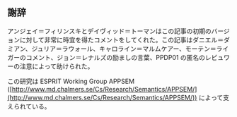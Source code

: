 ## <a name="section7">謝辞</a>

アンジェイ＝フィリンスキとデイヴィッド＝トーマンはこの記事の初期のバージョンに対して非常に時宜を得たコメントをしてくれた。この記事はダニエル＝ダミアン、ジュリア＝ラウォール、キャロライン＝マルムケアー、モーテン＝ライガーのコメント、ジョン＝レナルズの励ましの言葉、PPDP01 の匿名のレビュワーの注意によって助けられた。

この研究は ESPRIT Working Group APPSEM ([http://www.md.chalmers.se/Cs/Research/Semantics/APPSEM/](http://www.md.chalmers.se/Cs/Research/Semantics/APPSEM/)) によって支えられている。
